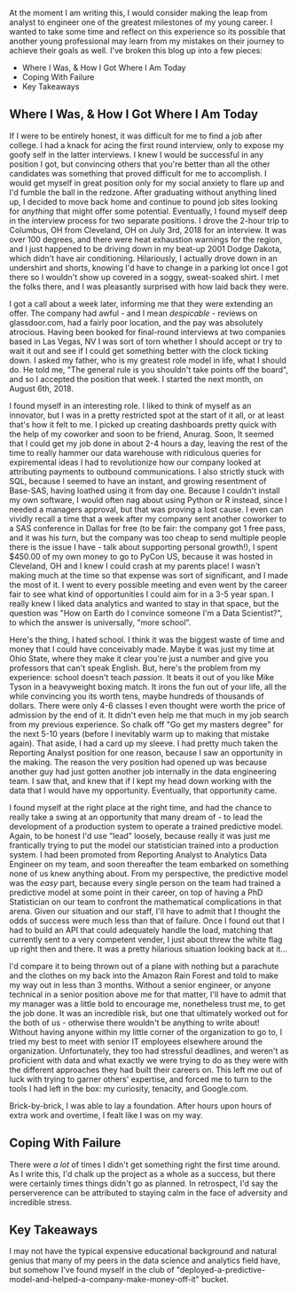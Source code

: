 At the moment I am writing this, I would consider making the leap from analyst to engineer one of the greatest milestones of my young career. I wanted to take some time and reflect on this experience so its possible that another young professional may learn from my mistakes on their journey to achieve their goals as well. I've broken this blog up into a few pieces:
- Where I Was, & How I Got Where I Am Today
- Coping With Failure
- Key Takeaways

## Where I Was, & How I Got Where I Am Today
If I were to be entirely honest, it was difficult for me to find a job after college. I had a knack for acing the first round interview, only to expose my goofy self in the latter interviews. I knew I would be successful in any position I got, but convincing others that you're better than all the other candidates was something that proved difficult for me to accomplish. I would get myself in great position only for my social anxiety to flare up and I'd fumble the ball in the redzone. After graduating without anything lined up, I decided to move back home and continue to pound job sites looking for _anything_ that might offer some potential. Eventually, I found myself deep in the interview process for two separate positions. I drove the 2-hour trip to Columbus, OH from Cleveland, OH on July 3rd, 2018 for an interview. It was over 100 degrees, and there were heat exhaustion warnings for the region, and I just happened to be driving down in my beat-up 2001 Dodge Dakota, which didn't have air conditioning. Hilariously, I actually drove down in an undershirt and shorts, knowing I'd have to change in a parking lot once I got there so I wouldn't show up covered in a soggy, sweat-soaked shirt. I met the folks there, and I was pleasantly surprised with how laid back they were.

I got a call about a week later, informing me that they were extending an offer. The company had awful - and I mean _despicable_ - reviews on glassdoor.com, had a fairly poor location, and the pay was absolutely atrocious. Having been booked for final-round interviews at two companies based in Las Vegas, NV I was sort of torn whether I should accept or try to wait it out and see if I could get something better with the clock ticking down. I asked my father, who is my greatest role model in life, what I should do. He told me, "The general rule is you shouldn't take points off the board", and so I accepted the position that week. I started the next month, on August 6th, 2018.

I found myself in an interesting role. I liked to think of myself as an innovator, but I was in a pretty restricted spot at the start of it all, or at least that's how it felt to me. I picked up creating dashboards pretty quick with the help of my coworker and soon to be friend, Anurag. Soon, It seemed that I could get my job done in about 2-4 hours a day, leaving the rest of the time to really hammer our data warehouse with ridiculous queries for expiremental ideas I had to revolutionize how our company looked at attributing payments to outbound communications. I also strictly stuck with SQL, because I seemed to have an instant, and growing resentment of Base-SAS, having loathed using it from day one. Because I couldn't install my own software, I would often nag about using Python or R instead, since I needed a managers approval, but that was proving a lost cause. I even can vividly recall a time that a week after my company sent another coworker to a SAS conference in Dallas for free (to be fair: the company got 1 free pass, and it was his _turn_, but the company was too cheap to send multiple people there is the issue I have - talk about supporting personal growth!), I spent $450.00 of my own money to go to PyCon US, because it was hosted in Cleveland, OH and I knew I could crash at my parents place! I wasn't making much at the time so that expense was sort of significant, and I made the most of it. I went to every possible meeting and even went by the career fair to see what kind of opportunities I could aim for in a 3-5 year span. I really knew I liked data analytics and wanted to stay in that space, but the question was "How on Earth do I convince someone I'm a Data Scientist?", to which the answer is universally, "more school". 

Here's the thing, I hated school. I think it was the biggest waste of time and money that I could have conceivably made. Maybe it was just my time at Ohio State, where they make it clear you're just a number and give you professors that can't speak English. But, here's the problem from my experience: school doesn't teach _passion_. It beats it out of you like Mike Tyson in a heavyweight boxing match. It irons the fun out of your life, all the while convincing you its worth tens, maybe hundreds of thousands of dollars. There were only 4-6 classes I even thought were worth the price of admission by the end of it. It didn't even help me that much in my job search from my previous experience. So chalk off "Go get my masters degree" for the next 5-10 years (before I inevitably warm up to making that mistake again). That aside, I had a card up my sleeve. I had pretty much taken the Reporting Analyst position for one reason, because I saw an opportunity in the making. The reason the very position had opened up was because another guy had just gotten another job internally in the data engineering team. I saw that, and knew that if I kept my head down working with the data that I would have my opportunity. Eventually, that opportunity came.

I found myself at the right place at the right time, and had the chance to really take a swing at an opportunity that many dream of - to lead the development of a production system to operate a trained predictive model. Again, to be honest I'd use "lead" loosely, because really it was just me frantically trying to put the model our statistician trained into a production system. I had been promoted from Reporting Analyst to Analytics Data Engineer on my team, and soon thereafter the team embarked on something none of us knew anything about. From my perspective, the predictive model was the _easy_ part, because every single person on the team had trained a predictive model at some point in their career, on top of having a PhD Statistician on our team to confront the mathematical complications in that arena. Given our situation and our staff, I'll have to admit that I thought the odds of success were much less than that of failure. Once I found out that I had to build an API that could adequately handle the load, matching that currently sent to a very competent vender, I just about threw the white flag up right then and there. It was a pretty hilarious situation looking back at it...

I'd compare it to being thrown out of a plane with nothing but a parachute and the clothes on my back into the Amazon Rain Forest and told to make my way out in less than 3 months. Without a senior engineer, or anyone technical in a senior position above me for that matter, I'll have to admit that my manager was a little bold to encourage me, nonetheless trust me, to get the job done. It was an incredible risk, but one that ultimately worked out for the both of us - otherwise there wouldn't be anything to write about! Without having anyone within my little corner of the organization to go to, I tried my best to meet with senior IT employees elsewhere around the organization. Unfortunately, they too had stressful deadlines, and weren't as proficient with data and what exactly we were trying to do as they were with the different approaches they had built their careers on. This left me out of luck with trying to garner others' expertise, and forced me to turn to the tools I had left in the box: my curiosity, tenacity, and Google.com.

Brick-by-brick, I was able to lay a foundation. After hours upon hours of extra work and overtime, I fealt like I was on my way. 



## Coping With Failure
There were _a lot_ of times I didn't get something right the first time around. As I write this, I'd chalk up the project as a whole as a success, but there were certainly times things didn't go as planned. In retrospect, I'd say the perserverence can be attributed to staying calm in the face of adversity and incredible stress.  




## Key Takeaways
I may not have the typical expensive educational background and natural genius that many of my peers in the data science and analytics field have, but somehow I've found myself in the club of "deployed-a-predictive-model-and-helped-a-company-make-money-off-it" bucket. 